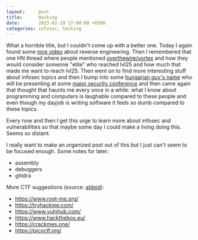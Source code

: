 ```yaml
---
layout:     post
title:      Hacking
date:       2023-02-19 17:00:00 +0100
categories: infosec, hacking
---
```


What a horrible title, but I couldn't come up with a better one.
Today I again found some [nice video][rct-reveng] about reverse engineering. Then I remembered that one HN thread where
people mentioned [overthewire/vortex][vortex] and how they would consider someone "elite" who reached lvl25 and
how much that made me want to reach lvl25.
Then went on to find more interesting stuff about infosec topics and then I bump into some [hungarian guy's name][zsombor]
who will be presenting at some [major security conference][cansecwest] and then came again that thought that haunts me every once in a while:
what I know about programming and computers is laughable compared to these people and even though my dayjob is writing
software it feels so dumb compared to these topics.

Every now and then I get this urge to learn more about infosec and vulnerabilities so that maybe some day
I could make a living doing this. Seems so distant.

I really want to make an organized post out of this but I just can't seem to be focused enough.
Some notes for later:
- assembly
- debuggers
- ghidra

More CTF suggestions (source: [aldeid][aldeid-wiki]):
- https://www.root-me.org/
- https://tryhackme.com/
- https://www.vulnhub.com/
- https://www.hackthebox.eu/
- https://crackmes.one/
- https://picoctf.org/

[rct-reveng]: https://www.youtube.com/watch?v=cwBoUuy4nGc
[zsombor]: https://www.youtube.com/watch?v=3o8zh7dGoNM&ab_channel=Hacktivity-ITSecurityFestival
[vortex]: https://overthewire.org/wargames/vortex/
[aldeid-wiki]: https://www.aldeid.com/wiki/Category:CTF
[cansecwest]: https://www.secwest.net/csw23-dojos/android-hacking-masterclass
